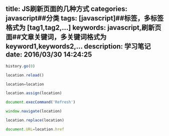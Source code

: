 title: JS刷新页面的几种方式
categories: javascript##分类
tags: [javascript]##标签，多标签格式为 [tag1,tag2,...]
keywords: javascript,刷新页面##文章关键词，多关键词格式为 keyword1,keywords2,...
description: 学习笔记
date: 2016/03/30 14:24:25 
---
``` javascript
history.go(0)
``` 

``` javascript
location.reload()
``` 
``` javascript 
location=location 
``` 
``` javascript
location.assign(location) 
``` 
``` javascript
document.execCommand('Refresh') 
``` 
``` javascript
window.navigate(location) 
``` 
``` javascript
location.replace(location) 
``` 
``` javascript
document.URL=location.href
``` 